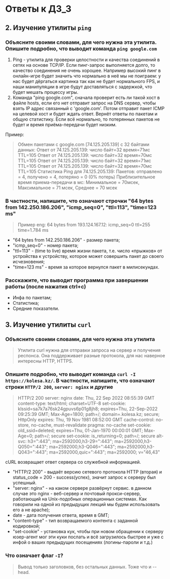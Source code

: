 
# Ответы к ДЗ_3

## 2. Изучение утилиты `ping`

### Объясните своими словами, для чего нужна эта утилита. Опишите подробно, что выводит команда `ping google.com`

  1. Ping -  утилита для проверки целостности и качества соединений в сетях на основе TCP/IP. Если пинг-запрос выполняется долго, то качество соединения не очень хорошее. Например высокий пинг в онлайн-игре будет значить что нормально в неё мы не поиграем: у нас будет дёргаться картинка так как не будет нормального FPS, и наши манипуляции в игре будут доставляться с задержкой, что будет мешать процессу игры.
  2. Команда "ping google.com", сначала проверит есть ли такой хост в файле hosts, если его нет отправит запрос на DNS сервер, чтобы взять IP адрес связанный с 'google.com'. Потом отправит пакет ICMP на целевой хост и будет ждать ответ. Вернёт ответы по пакетам и общую статистику. Если всё нормально, то потерянных пакетов не будет и время приёма-передачи будет низким.

Пример:
   > Обмен пакетами с google.com [74.125.205.139] с 32 байтами данных:
Ответ от 74.125.205.139: число байт=32 время=71мс TTL=105
Ответ от 74.125.205.139: число байт=32 время=70мс TTL=105
Ответ от 74.125.205.139: число байт=32 время=71мс TTL=105
Ответ от 74.125.205.139: число байт=32 время=70мс TTL=105
>Статистика Ping для 74.125.205.139:
    Пакетов: отправлено = 4, получено = 4, потеряно = 0
    (0% потерь)
>Приблизительное время приема-передачи в мс:
    Минимальное = 70мсек, Максимальное = 71 мсек, Среднее = 70 мсек

### В частности, напишите, что означают строчки "64 bytes from 142.250.186.206", "icmp_seq=0",  "ttl=113", "time=123 ms"

>Пример eng:
64 bytes from 193.124.167.12: icmp_seq=0 ttl=255 time=1.784 ms

- "64 bytes from 142.250.186.206" - размер пакета;
- "icmp_seq=0" - номер пакета;
- "ttl=113" - (time to live) время жизни пакета, т.е. число «прыжков» от устройства к устройству, которое может совершить пакет до своего исчезновения;
- "time=123 ms" - время за которое вернулся пакет в милисекундах.

### Расскажите, что выводит программа при завершении работы (после нажатия ctrl+c)

- Инфа по пакетам;
- Статистика;
- Средние показатели.

## 3. Изучение утилиты `curl`

### Объясните своими словами, для чего нужна эта утилита

  >Утилита curl нужна для отправки запроса на сервер и получения респонса. Она поддерживает разные протокола, для нас наверное интересны HTTP, HTTPS.

### Опишите подробно, что выводит команда `curl -I https://kolesa.kz/`. В частности, напишите, что означают строки `HTTP/2 200`, `server: nginx` и другие
>HTTP/2 200 
server: nginx
date: Thu, 22 Sep 2022 08:55:39 GMT
content-type: text/html; charset=UTF-8
set-cookie: klssid=sa7k7a76sk24gpuvs6p01g8jh8; expires=Thu, 22-Sep-2022 09:25:39 
GMT; Max-Age=1800; path=/; domain=.kolesa.kz; secure; HttpOnly
expires: Thu, 19 Nov 1981 08:52:00 GMT
cache-control: no-store, no-cache, must-revalidate
pragma: no-cache
set-cookie: old_ssid=deleted; expires=Thu, 01-Jan-1970 00:00:01 GMT; Max-Age=0; path=/; secure
set-cookie: is_returning=0; path=/; secure
alt-svc: h3=":443"; ma=2592000,h3-29=":443"; ma=2592000,h3-Q050=":443"; ma=2592000,h3-Q046=":443"; ma=2592000,h3-Q043=":443"; ma=2592000,quic=":443"; ma=2592000; 
v="46,43"

cURL возвращает ответ сервера со служебной информацией.
- "HTTP/2 200" - выдаёт версию сетевого протокола HTTP (вторая) и status_code = 200 - success(успех), значит запрос к серверу был успешный.
- "server: nginx" - на каком сервере развёрнут сервис. в данном случае это nginx -  веб-сервер и почтовый прокси-сервер, работающий на Unix-подобных операционных системах. Как говорили на одной из предыдущих лекций мы будем использовать его а не apache);
- date - дата получения ответа, время в GMT;
- "content-type" - тип возвращаемого контента с заданной кодировкой;
- "set-cookie" - установка кук, чтобы при новом обращении к серверу юзер-агент мог эти куки послать и всё загрузилось быстрее и уже с инфой о ваших предыдущих посещениях (логины-пароли и т.д.)

### Что означает флаг `-I`?

  >Вывод  только заголовков, без остальных данных. Тоже что и --head.
